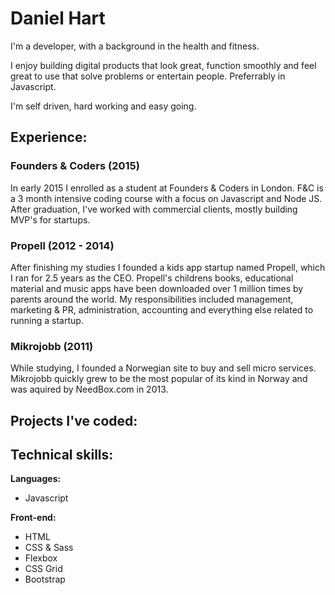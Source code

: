 # Daniel Hart
I'm a developer, with a background in the health and fitness.

I enjoy building digital products that look great, function smoothly and feel great to use that solve problems or entertain people. Preferrably in Javascript.

I'm self driven, hard working and easy going. 

## Experience:
### Founders & Coders (2015)
In early 2015 I enrolled as a student at Founders & Coders in London. F&C is a 3 month intensive coding course with a focus on Javascript and Node JS. After graduation, I've worked with commercial clients, mostly building MVP's for startups.

### Propell (2012 - 2014)
After finishing my studies I founded a kids app startup named Propell, which I ran for 2.5 years as the CEO. Propell's childrens books, educational material and music apps have been downloaded over 1 million times by parents around the world. My responsibilities included management, marketing & PR, administration, accounting and everything else related to running a startup.

### Mikrojobb (2011)
While studying, I founded a Norwegian site to buy and sell micro services. Mikrojobb quickly grew to be the most popular of its kind in Norway and was aquired by NeedBox.com in 2013.

## Projects I've coded:
### 

## Technical skills:

**Languages:**

* Javascript

**Front-end:**

* HTML
* CSS & Sass
* Flexbox
* CSS Grid
* Bootstrap
